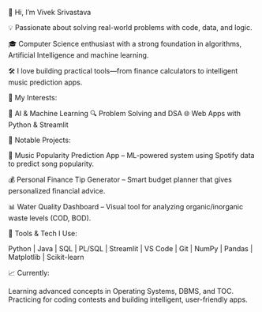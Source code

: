 👋 Hi, I’m Vivek Srivastava

💡 Passionate about solving real-world problems with code, data, and logic.

🎓 Computer Science enthusiast with a strong foundation in algorithms, Artificial Intelligence and machine learning.

🛠️ I love building practical tools—from finance calculators to intelligent music prediction apps.

🚀 My Interests:

🧠 AI & Machine Learning
🔍 Problem Solving and DSA
🌐 Web Apps with Python & Streamlit

🧩 Notable Projects:

🎵 Music Popularity Prediction App – ML-powered system using Spotify data to predict song popularity.

💰 Personal Finance Tip Generator – Smart budget planner that gives personalized financial advice.

📊 Water Quality Dashboard – Visual tool for analyzing organic/inorganic waste levels (COD, BOD).

🧰 Tools & Tech I Use:

Python | Java | SQL | PL/SQL | Streamlit | VS Code | Git | NumPy | Pandas | Matplotlib | Scikit-learn

📈 Currently:

Learning advanced concepts in Operating Systems, DBMS, and TOC.
Practicing for coding contests and building intelligent, user-friendly apps.
